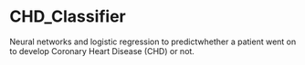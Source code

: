 # CHD_Classifier
Neural networks and logistic regression to predictwhether a patient went on to develop Coronary Heart Disease (CHD) or not.
